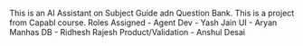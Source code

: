 This is an AI Assistant on Subject Guide adn Question Bank.
This is a project from Capabl course.
Roles Assigned - 
    Agent Dev - Yash Jain 
    UI - Aryan Manhas
    DB - Ridhesh Rajesh
    Product/Validation - Anshul Desai